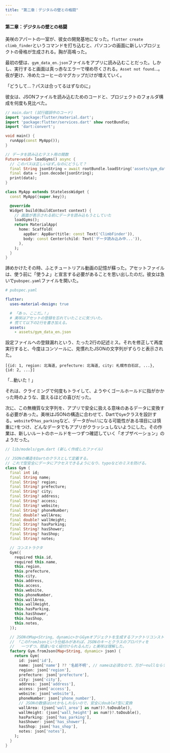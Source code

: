 ```yaml
---
title: "第二章：デジタルの壁との格闘"
---
```


#### **第二章：デジタルの壁との格闘**

美咲のアパートの一室が、彼女の開発基地になった。`flutter create climb_finder`というコマンドを打ち込むと、パソコンの画面に新しいプロジェクトの骨格が生成される。胸が高鳴った。

最初の壁は、`gym_data_en.json`ファイルをアプリに読み込むことだった。しかし、実行すると画面は真っ赤なエラーで埋め尽くされる。`Asset not found`…。夜が更け、冷めたコーヒーのマグカップだけが増えていく。

「どうして…？パスは合ってるはずなのに」

彼女は、JSONファイルを読み込むためのコードと、プロジェクトのフォルダ構成を何度も見比べた。

```dart
// main.dart (試行錯誤中のコード)
import 'package:flutter/material.dart';
import 'package:flutter/services.dart' show rootBundle;
import 'dart:convert';

void main() {
  runApp(const MyApp());
}

// データを読み込むテスト用の関数
Future<void> loadGyms() async {
  // このパスは正しいはず…なのにどうして？
  final String jsonString = await rootBundle.loadString('assets/gym_data_en.json');
  final data = json.decode(jsonString);
  print(data);
}

class MyApp extends StatelessWidget {
  const MyApp({super.key});

  @override
  Widget build(BuildContext context) {
    // 画面が表示される前にデータを読み込もうとしていた
    loadGyms();
    return MaterialApp(
      home: Scaffold(
        appBar: AppBar(title: const Text('ClimbFinder')),
        body: const Center(child: Text('データ読み込み中...')),
      ),
    );
  }
}
```

諦めかけたその時、ふとチュートリアル動画の記憶が蘇った。アセットファイルは、使う前に「使うよ」と宣言する必要があることを思い出したのだ。彼女は急いで`pubspec.yaml`ファイルを開いた。

```yaml
# pubspec.yaml

flutter:
  uses-material-design: true

  # 「あっ、ここだ…！」
  # 美咲はアセットの登録を忘れていたことに気づいた。
  # 慌てて以下の2行を書き加える。
  assets:
    - assets/gym_data_en.json
```

設定ファイルへの登録漏れという、たった2行の記述ミス。それを修正して再度実行すると、今度はコンソールに、見慣れたJSONの文字列がずらりと表示された。

```
[{id: 1, region: 北海道, prefecture: 北海道, city: 札幌市白石区, ...}, {id: 2, ...}]
```

「…動いた！」

それは、クライミングで何度もトライして、ようやくゴールホールドに指がかかった時のような、震えるほどの喜びだった。

次に、この無機質な文字列を、アプリで安全に扱える意味のあるデータに変換する必要があった。美咲はJSONの構造に合わせて、Dartで`Gym`クラスを設計する。`website`や`has_parking`など、データが`null`になる可能性がある項目には慎重に`?`をつけ、どんなデータでもアプリがクラッシュしないようにした。その作業は、新しいルートのホールドを一つずつ確認していく「オブザベーション」のようだった。

```dart
// lib/models/gym.dart (新しく作成したファイル)

// JSONの構造をDartのクラスとして定義する。
// これで型安全にデータにアクセスできるようになり、typoなどのミスを防げる。
class Gym {
  final int id;
  final String name;
  final String? region;
  final String? prefecture;
  final String? city;
  final String? address;
  final String? access;
  final String? website;
  final String? phoneNumber;
  final double? wallArea;
  final double? wallHeight;
  final String? hasParking;
  final String? hasShower;
  final String? hasShop;
  final String? notes;

  // コンストラクタ
  Gym({
    required this.id,
    required this.name,
    this.region,
    this.prefecture,
    this.city,
    this.address,
    this.access,
    this.website,
    this.phoneNumber,
    this.wallArea,
    this.wallHeight,
    this.hasParking,
    this.hasShower,
    this.hasShop,
    this.notes,
  });

  // JSONのMap<String, dynamic>からGymオブジェクトを生成するファクトリコンストラクタ。
  // 「このfromJsonという仕組みがあれば、JSONのキーとクラスのプロパティを
  //   一つずつ、間違いなく紐付けられるんだ」と美咲は理解した。
  factory Gym.fromJson(Map<String, dynamic> json) {
    return Gym(
      id: json['id'],
      name: json['name'] ?? '名前不明', // nameは必須なので、万が一nullならデフォルト値を入れる
      region: json['region'],
      prefecture: json['prefecture'],
      city: json['city'],
      address: json['address'],
      access: json['access'],
      website: json['website'],
      phoneNumber: json['phone_number'],
      // JSONの数値はintかもしれないので、安全にdouble?型に変換
      wallArea: (json['wall_area'] as num?)?.toDouble(), 
      wallHeight: (json['wall_height'] as num?)?.toDouble(),
      hasParking: json['has_parking'],
      hasShower: json['has_shower'],
      hasShop: json['has_shop'],
      notes: json['notes'],
    );
  }
}
```
